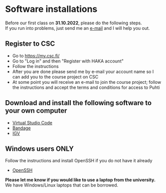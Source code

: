 # Software installations

Before our first class on **31.10.2022**, please do the following steps.  
If you run into problems, just send me an [e-mail](mailto:antti.karkman@helsinki.fi) and I will help you out.  

## Register to CSC

* Go to https://my.csc.fi/
* Go to "Log in" and then "Register with HAKA account"
* Follow the instructions
* After you are done please send me by e-mail your account name so I can add you to the course project on CSC
* At some point you will receive an e-mail to join the course project; follow the instructions and accept the terms and conditions for access to Puhti

## Download and install the following software to your own computer

* [Virtual Studio Code](https://code.visualstudio.com/Download)
* [Bandage](https://rrwick.github.io/Bandage/)
* [IGV](https://software.broadinstitute.org/software/igv/download)

## Windows users ONLY

Follow the instructions and install OpenSSH if you do not have it already

* [OpenSSH](https://learn.microsoft.com/en-us/windows-server/administration/openssh/openssh_install_firstuse?tabs=gui#install-openssh-for-windows)


__Please let me know if you would like to use a laptop from the university.__  
We have Windows/Linux laptops that can be borrowed.
